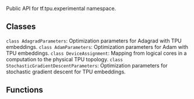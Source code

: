 Public API for tf.tpu.experimental namespace.
## Classes
`class AdagradParameters`: Optimization parameters for Adagrad with TPU embeddings.
`class AdamParameters`: Optimization parameters for Adam with TPU embeddings.
`class DeviceAssignment`: Mapping from logical cores in a computation to the physical TPU topology.
`class StochasticGradientDescentParameters`: Optimization parameters for stochastic gradient descent for TPU embeddings.
## Functions
